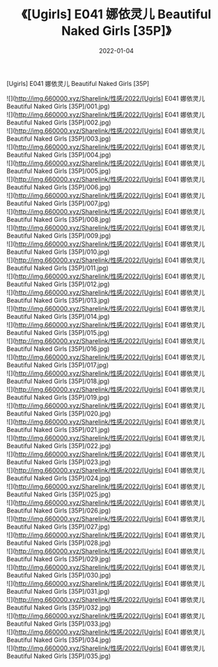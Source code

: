 ﻿---
layout: post
title:  《[Ugirls] E041 娜依灵儿 Beautiful Naked Girls [35P]》
date:   2022-01-04
img: http://img.660000.xyz/Sharelink/性感/2022/[Ugirls] E041 娜依灵儿 Beautiful Naked Girls [35P]/000.jpg
categories: [美女, 清纯, 唯美]
---

[Ugirls] E041 娜依灵儿 Beautiful Naked Girls [35P]

  ![](http://img.660000.xyz/Sharelink/性感/2022/[Ugirls] E041 娜依灵儿 Beautiful Naked Girls [35P]/001.jpg) <br> ![](http://img.660000.xyz/Sharelink/性感/2022/[Ugirls] E041 娜依灵儿 Beautiful Naked Girls [35P]/002.jpg) <br> ![](http://img.660000.xyz/Sharelink/性感/2022/[Ugirls] E041 娜依灵儿 Beautiful Naked Girls [35P]/003.jpg) <br> ![](http://img.660000.xyz/Sharelink/性感/2022/[Ugirls] E041 娜依灵儿 Beautiful Naked Girls [35P]/004.jpg) <br> ![](http://img.660000.xyz/Sharelink/性感/2022/[Ugirls] E041 娜依灵儿 Beautiful Naked Girls [35P]/005.jpg) <br> ![](http://img.660000.xyz/Sharelink/性感/2022/[Ugirls] E041 娜依灵儿 Beautiful Naked Girls [35P]/006.jpg) <br> ![](http://img.660000.xyz/Sharelink/性感/2022/[Ugirls] E041 娜依灵儿 Beautiful Naked Girls [35P]/007.jpg) <br> ![](http://img.660000.xyz/Sharelink/性感/2022/[Ugirls] E041 娜依灵儿 Beautiful Naked Girls [35P]/008.jpg) <br> ![](http://img.660000.xyz/Sharelink/性感/2022/[Ugirls] E041 娜依灵儿 Beautiful Naked Girls [35P]/009.jpg) <br> ![](http://img.660000.xyz/Sharelink/性感/2022/[Ugirls] E041 娜依灵儿 Beautiful Naked Girls [35P]/010.jpg) <br> ![](http://img.660000.xyz/Sharelink/性感/2022/[Ugirls] E041 娜依灵儿 Beautiful Naked Girls [35P]/011.jpg) <br> ![](http://img.660000.xyz/Sharelink/性感/2022/[Ugirls] E041 娜依灵儿 Beautiful Naked Girls [35P]/012.jpg) <br> ![](http://img.660000.xyz/Sharelink/性感/2022/[Ugirls] E041 娜依灵儿 Beautiful Naked Girls [35P]/013.jpg) <br> ![](http://img.660000.xyz/Sharelink/性感/2022/[Ugirls] E041 娜依灵儿 Beautiful Naked Girls [35P]/014.jpg) <br> ![](http://img.660000.xyz/Sharelink/性感/2022/[Ugirls] E041 娜依灵儿 Beautiful Naked Girls [35P]/015.jpg) <br> ![](http://img.660000.xyz/Sharelink/性感/2022/[Ugirls] E041 娜依灵儿 Beautiful Naked Girls [35P]/016.jpg) <br> ![](http://img.660000.xyz/Sharelink/性感/2022/[Ugirls] E041 娜依灵儿 Beautiful Naked Girls [35P]/017.jpg) <br> ![](http://img.660000.xyz/Sharelink/性感/2022/[Ugirls] E041 娜依灵儿 Beautiful Naked Girls [35P]/018.jpg) <br> ![](http://img.660000.xyz/Sharelink/性感/2022/[Ugirls] E041 娜依灵儿 Beautiful Naked Girls [35P]/019.jpg) <br> ![](http://img.660000.xyz/Sharelink/性感/2022/[Ugirls] E041 娜依灵儿 Beautiful Naked Girls [35P]/020.jpg) <br> ![](http://img.660000.xyz/Sharelink/性感/2022/[Ugirls] E041 娜依灵儿 Beautiful Naked Girls [35P]/021.jpg) <br> ![](http://img.660000.xyz/Sharelink/性感/2022/[Ugirls] E041 娜依灵儿 Beautiful Naked Girls [35P]/022.jpg) <br> ![](http://img.660000.xyz/Sharelink/性感/2022/[Ugirls] E041 娜依灵儿 Beautiful Naked Girls [35P]/023.jpg) <br> ![](http://img.660000.xyz/Sharelink/性感/2022/[Ugirls] E041 娜依灵儿 Beautiful Naked Girls [35P]/024.jpg) <br> ![](http://img.660000.xyz/Sharelink/性感/2022/[Ugirls] E041 娜依灵儿 Beautiful Naked Girls [35P]/025.jpg) <br> ![](http://img.660000.xyz/Sharelink/性感/2022/[Ugirls] E041 娜依灵儿 Beautiful Naked Girls [35P]/026.jpg) <br> ![](http://img.660000.xyz/Sharelink/性感/2022/[Ugirls] E041 娜依灵儿 Beautiful Naked Girls [35P]/027.jpg) <br> ![](http://img.660000.xyz/Sharelink/性感/2022/[Ugirls] E041 娜依灵儿 Beautiful Naked Girls [35P]/028.jpg) <br> ![](http://img.660000.xyz/Sharelink/性感/2022/[Ugirls] E041 娜依灵儿 Beautiful Naked Girls [35P]/029.jpg) <br> ![](http://img.660000.xyz/Sharelink/性感/2022/[Ugirls] E041 娜依灵儿 Beautiful Naked Girls [35P]/030.jpg) <br> ![](http://img.660000.xyz/Sharelink/性感/2022/[Ugirls] E041 娜依灵儿 Beautiful Naked Girls [35P]/031.jpg) <br> ![](http://img.660000.xyz/Sharelink/性感/2022/[Ugirls] E041 娜依灵儿 Beautiful Naked Girls [35P]/032.jpg) <br> ![](http://img.660000.xyz/Sharelink/性感/2022/[Ugirls] E041 娜依灵儿 Beautiful Naked Girls [35P]/033.jpg) <br> ![](http://img.660000.xyz/Sharelink/性感/2022/[Ugirls] E041 娜依灵儿 Beautiful Naked Girls [35P]/034.jpg) <br> ![](http://img.660000.xyz/Sharelink/性感/2022/[Ugirls] E041 娜依灵儿 Beautiful Naked Girls [35P]/035.jpg) <br>